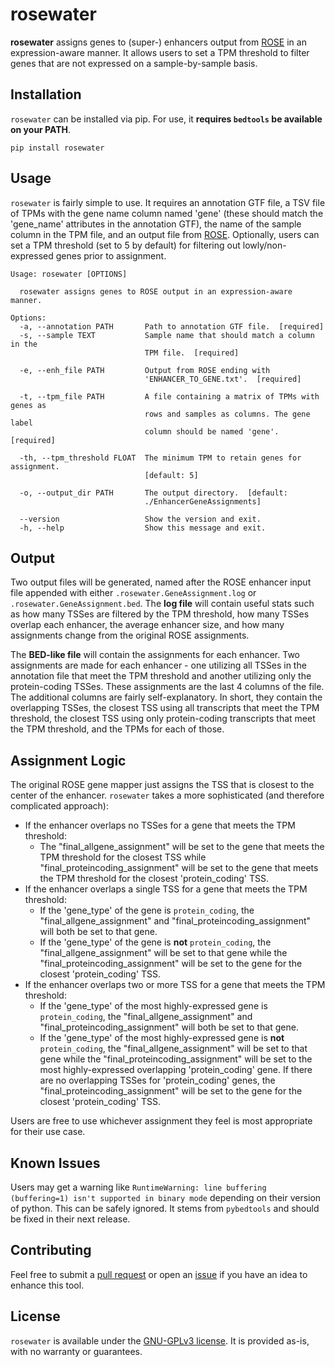 # rosewater

**rosewater** assigns genes to (super-) enhancers output from [ROSE](https://bitbucket.org/young_computation/rose/src/master/) in an expression-aware manner. It allows users to set a TPM threshold to filter genes that are not expressed on a sample-by-sample basis.

## Installation

`rosewater` can be installed via pip. For use, it **requires `bedtools` be available on your PATH**.

```pip install rosewater```

## Usage

`rosewater` is fairly simple to use. It requires an annotation GTF file, a TSV file of TPMs with the gene name column named 'gene' (these should match the 'gene_name' attributes in the annotation GTF), the name of the sample column in the TPM file, and an output file from [ROSE](https://bitbucket.org/young_computation/rose/src/master/). Optionally, users can set a TPM threshold (set to 5 by default) for filtering out lowly/non-expressed genes prior to assignment.

```
Usage: rosewater [OPTIONS]

  rosewater assigns genes to ROSE output in an expression-aware manner.

Options:
  -a, --annotation PATH       Path to annotation GTF file.  [required]
  -s, --sample TEXT           Sample name that should match a column in the
                              TPM file.  [required]

  -e, --enh_file PATH         Output from ROSE ending with
                              'ENHANCER_TO_GENE.txt'.  [required]

  -t, --tpm_file PATH         A file containing a matrix of TPMs with genes as
                              rows and samples as columns. The gene label
                              column should be named 'gene'.  [required]

  -th, --tpm_threshold FLOAT  The minimum TPM to retain genes for assignment.
                              [default: 5]

  -o, --output_dir PATH       The output directory.  [default:
                              ./EnhancerGeneAssignments]

  --version                   Show the version and exit.
  -h, --help                  Show this message and exit.

```

## Output

Two output files will be generated, named after the ROSE enhancer input file appended with either `.rosewater.GeneAssignment.log` or `.rosewater.GeneAssignment.bed`. The **log file** will contain useful stats such as how many TSSes are filtered by the TPM threshold, how many TSSes overlap each enhancer, the average enhancer size, and how many assignments change from the original ROSE assignments. 

The **BED-like file** will contain the assignments for each enhancer. Two assignments are made for each enhancer - one utilizing all TSSes in the annotation file that meet the TPM threshold and another utilizing only the protein-coding TSSes. These assignments are the last 4 columns of the file. The additional columns are fairly self-explanatory. In short, they contain the overlapping TSSes, the closest TSS using all transcripts that meet the TPM threshold, the closest TSS using only protein-coding transcripts that meet the TPM threshold, and the TPMs for each of those.

## Assignment Logic

The original ROSE gene mapper just assigns the TSS that is closest to the center of the enhancer. `rosewater` takes a more sophisticated (and therefore complicated approach):

- If the enhancer overlaps no TSSes for a gene that meets the TPM threshold:
	- The "final_allgene_assignment" will be set to the gene that meets the TPM threshold for the closest TSS while "final_proteincoding_assignment" will be set to the gene that meets the TPM threshold for the closest 'protein_coding' TSS.
- If the enhancer overlaps a single TSS for a gene that meets the TPM threshold:
	- If the 'gene_type' of the gene is `protein_coding`, the "final_allgene_assignment" and "final_proteincoding_assignment" will both be set to that gene.
	- If the 'gene_type' of the gene is **not** `protein_coding`, the "final_allgene_assignment" will be set to that gene while the "final_proteincoding_assignment" will be set to the gene for the closest 'protein_coding' TSS.
- If the enhancer overlaps two or more TSS for a gene that meets the TPM threshold:
	- If the 'gene_type' of the most highly-expressed gene is `protein_coding`, the "final_allgene_assignment" and "final_proteincoding_assignment" will both be set to that gene.
	- If the 'gene_type' of the most highly-expressed gene is **not** `protein_coding`, the "final_allgene_assignment" will be set to that gene while the "final_proteincoding_assignment" will be set to the most highly-expressed overlapping 'protein_coding' gene. If there are no overlapping TSSes for 'protein_coding' genes, the "final_proteincoding_assignment" will be set to the gene for the closest 'protein_coding' TSS.

Users are free to use whichever assignment they feel is most appropriate for their use case.

## Known Issues

Users may get a warning like `RuntimeWarning: line buffering (buffering=1) isn't supported in binary mode` depending on their version of python. This can be safely ignored. It stems from `pybedtools` and should be fixed in their next release.

## Contributing

Feel free to submit a [pull request](https://github.com/j-andrews7/rosewater/pulls) or open an [issue](https://github.com/j-andrews7/rosewater/issues) if you have an idea to enhance this tool.

## License

`rosewater` is available under the [GNU-GPLv3 license](https://github.com/j-andrews7/rosewater/blob/master/LICENSE). It is provided as-is, with no warranty or guarantees. 